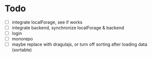 # Todo

* [ ] integrate localForage, see if works
* [ ] integrate backend, synchronize localForage & backend
* [ ] login
* [ ] monorepo
* [ ] maybe replace with dragulajs, or turn off sorting after loading data (sortable)
